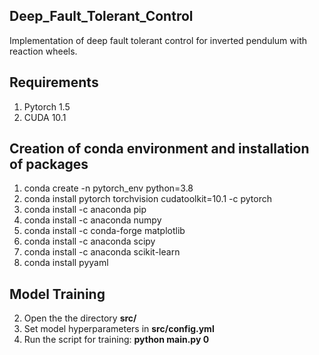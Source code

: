 ## Deep_Fault_Tolerant_Control

Implementation of deep fault tolerant control for inverted pendulum with reaction wheels. 


## Requirements
1. Pytorch 1.5
2. CUDA 10.1

## Creation of conda environment and installation of packages

1. conda create -n pytorch_env python=3.8
2. conda install pytorch torchvision cudatoolkit=10.1 -c pytorch
3. conda install -c anaconda pip
4. conda install -c anaconda numpy
5. conda install -c conda-forge matplotlib
6. conda install -c anaconda scipy
7. conda install -c anaconda scikit-learn
8. conda install pyyaml


## Model Training

2. Open the the directory **src/**
3. Set model hyperparameters in **src/config.yml**
4. Run the script for training:  **python main.py 0**
